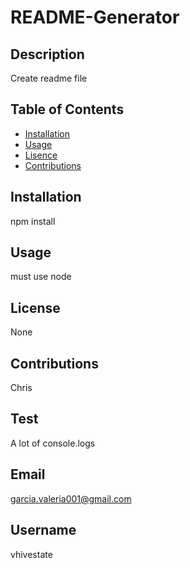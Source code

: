 # README-Generator
## Description
Create readme file

## Table of Contents
- [Installation](#installation)
- [Usage](#usage)
- [Lisence](#lisence)
- [Contributions](#contributions)

## Installation
npm install

## Usage
must use node

## License
None

## Contributions
  Chris

## Test
A lot of console.logs

## Email
garcia.valeria001@gmail.com

## Username
vhivestate



